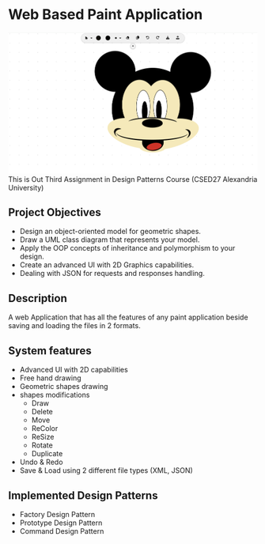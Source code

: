 # Web Based Paint Application

![image](images/Screenshot.png)
This is Out Third Assignment in Design Patterns Course (CSED27 Alexandria University)

## Project Objectives

- Design an object-oriented model for geometric shapes.
- Draw a UML class diagram that represents your model.
- Apply the OOP concepts of inheritance and polymorphism to your design.
- Create an advanced UI with 2D Graphics capabilities.
- Dealing with JSON for requests and responses handling.

## Description

A web Application that has all the features of any paint application beside saving and loading the files in 2 formats.

## System features

- Advanced UI with 2D capabilities
- Free hand drawing
- Geometric shapes drawing
- shapes modifications
  - Draw
  - Delete
  - Move
  - ReColor
  - ReSize
  - Rotate
  - Duplicate
- Undo & Redo
- Save & Load using 2 different file types (XML, JSON)

## Implemented Design Patterns

- Factory Design Pattern
- Prototype Design Pattern
- Command Design Pattern
